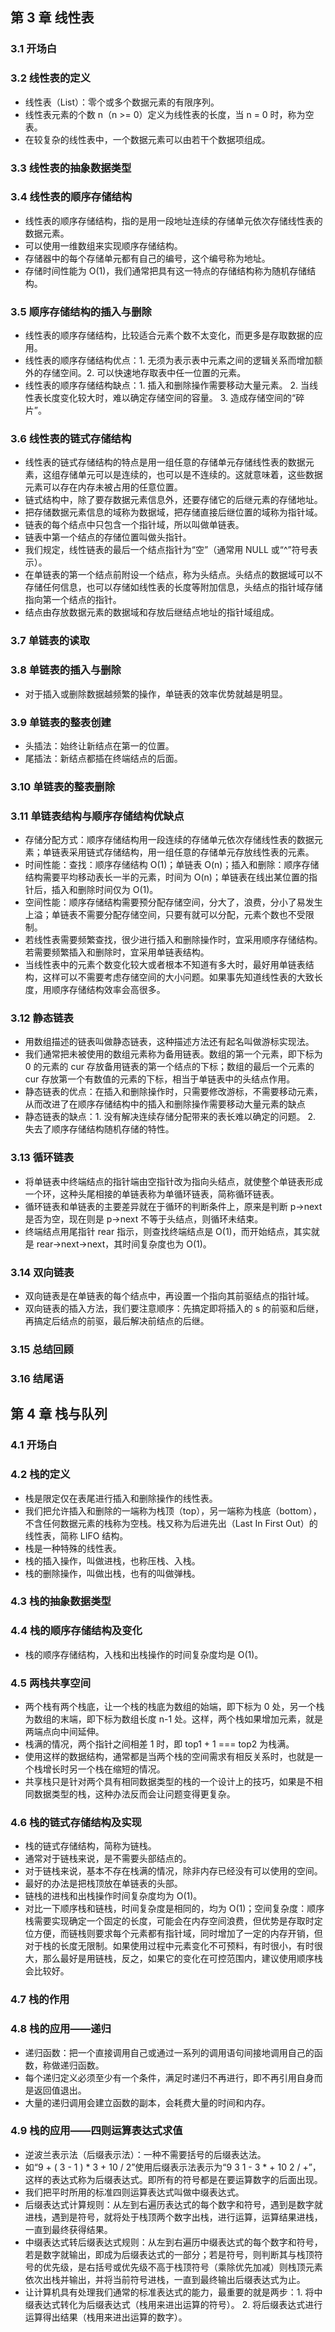 ## 第 3 章 线性表

### 3.1 开场白

### 3.2 线性表的定义

- 线性表（List）：零个或多个数据元素的有限序列。
- 线性表元素的个数 n（n >= 0）定义为线性表的长度，当 n = 0 时，称为空表。
- 在较复杂的线性表中，一个数据元素可以由若干个数据项组成。

### 3.3 线性表的抽象数据类型

### 3.4 线性表的顺序存储结构

- 线性表的顺序存储结构，指的是用一段地址连续的存储单元依次存储线性表的数据元素。
- 可以使用一维数组来实现顺序存储结构。
- 存储器中的每个存储单元都有自己的编号，这个编号称为地址。
- 存储时间性能为 O(1)，我们通常把具有这一特点的存储结构称为随机存储结构。

### 3.5 顺序存储结构的插入与删除

- 线性表的顺序存储结构，比较适合元素个数不太变化，而更多是存取数据的应用。
- 线性表的顺序存储结构优点：1. 无须为表示表中元素之间的逻辑关系而增加额外的存储空间。2. 可以快速地存取表中任一位置的元素。
- 线性表的顺序存储结构缺点：1. 插入和删除操作需要移动大量元素。 2. 当线性表长度变化较大时，难以确定存储空间的容量。 3. 造成存储空间的“碎片”。

### 3.6 线性表的链式存储结构

- 线性表的链式存储结构的特点是用一组任意的存储单元存储线性表的数据元素，这组存储单元可以是连续的，也可以是不连续的。这就意味着，这些数据元素可以存在内存未被占用的任意位置。
- 链式结构中，除了要存数据元素信息外，还要存储它的后继元素的存储地址。
- 把存储数据元素信息的域称为数据域，把存储直接后继位置的域称为指针域。
- 链表的每个结点中只包含一个指针域，所以叫做单链表。
- 链表中第一个结点的存储位置叫做头指针。
- 我们规定，线性链表的最后一个结点指针为“空”（通常用 NULL 或“^”符号表示）。
- 在单链表的第一个结点前附设一个结点，称为头结点。头结点的数据域可以不存储任何信息，也可以存储如线性表的长度等附加信息，头结点的指针域存储指向第一个结点的指针。
- 结点由存放数据元素的数据域和存放后继结点地址的指针域组成。

### 3.7 单链表的读取

### 3.8 单链表的插入与删除

- 对于插入或删除数据越频繁的操作，单链表的效率优势就越是明显。

### 3.9 单链表的整表创建

- 头插法：始终让新结点在第一的位置。
- 尾插法：新结点都插在终端结点的后面。

### 3.10 单链表的整表删除

### 3.11 单链表结构与顺序存储结构优缺点

- 存储分配方式：顺序存储结构用一段连续的存储单元依次存储线性表的数据元素；单链表采用链式存储结构，用一组任意的存储单元存放线性表的元素。
- 时间性能：查找：顺序存储结构 O(1)；单链表 O(n)；插入和删除：顺序存储结构需要平均移动表长一半的元素，时间为 O(n)；单链表在线出某位置的指针后，插入和删除时间仅为 O(1)。
- 空间性能：顺序存储结构需要预分配存储空间，分大了，浪费，分小了易发生上溢；单链表不需要分配存储空间，只要有就可以分配，元素个数也不受限制。
- 若线性表需要频繁查找，很少进行插入和删除操作时，宜采用顺序存储结构。若需要频繁插入和删除时，宜采用单链表结构。
- 当线性表中的元素个数变化较大或者根本不知道有多大时，最好用单链表结构，这样可以不需要考虑存储空间的大小问题。如果事先知道线性表的大致长度，用顺序存储结构效率会高很多。

### 3.12 静态链表

- 用数组描述的链表叫做静态链表，这种描述方法还有起名叫做游标实现法。
- 我们通常把未被使用的数组元素称为备用链表。数组的第一个元素，即下标为 0 的元素的 cur 存放备用链表的第一个结点的下标；数组的最后一个元素的 cur 存放第一个有数值的元素的下标，相当于单链表中的头结点作用。
- 静态链表的优点：在插入和删除操作时，只需要修改游标，不需要移动元素，从而改进了在顺序存储结构中的插入和删除操作需要移动大量元素的缺点
- 静态链表的缺点：1. 没有解决连续存储分配带来的表长难以确定的问题。 2. 失去了顺序存储结构随机存储的特性。

### 3.13 循环链表

- 将单链表中终端结点的指针端由空指针改为指向头结点，就使整个单链表形成一个环，这种头尾相接的单链表称为单循环链表，简称循环链表。
- 循环链表和单链表的主要差异就在于循环的判断条件上，原来是判断 p->next 是否为空，现在则是 p->next 不等于头结点，则循环未结束。
- 终端结点用尾指针 rear 指示，则查找终端结点是 O(1)，而开始结点，其实就是 rear->next->next，其时间复杂度也为 O(1)。

### 3.14 双向链表

- 双向链表是在单链表的每个结点中，再设置一个指向其前驱结点的指针域。
- 双向链表的插入方法，我们要注意顺序：先搞定即将插入的 s 的前驱和后继，再搞定后结点的前驱，最后解决前结点的后继。

### 3.15 总结回顾

### 3.16 结尾语

## 第 4 章 栈与队列

### 4.1 开场白

### 4.2 栈的定义

- 栈是限定仅在表尾进行插入和删除操作的线性表。
- 我们把允许插入和删除的一端称为栈顶（top），另一端称为栈底（bottom），不含任何数据元素的栈称为空栈。栈又称为后进先出（Last In First Out）的线性表，简称 LIFO 结构。
- 栈是一种特殊的线性表。
- 栈的插入操作，叫做进栈，也称压栈、入栈。
- 栈的删除操作，叫做出栈，也有的叫做弹栈。

### 4.3 栈的抽象数据类型

### 4.4 栈的顺序存储结构及变化

- 栈的顺序存储结构，入栈和出栈操作的时间复杂度均是 O(1)。

### 4.5 两栈共享空间

- 两个栈有两个栈底，让一个栈的栈底为数组的始端，即下标为 0 处，另一个栈为数组的末端，即下标为数组长度 n-1 处。这样，两个栈如果增加元素，就是两端点向中间延伸。
- 栈满的情况，两个指针之间相差 1 时，即 top1 + 1 === top2 为栈满。
- 使用这样的数据结构，通常都是当两个栈的空间需求有相反关系时，也就是一个栈增长时另一个栈在缩短的情况。
- 共享栈只是针对两个具有相同数据类型的栈的一个设计上的技巧，如果是不相同数据类型的栈，这种办法反而会让问题变得更复杂。

### 4.6 栈的链式存储结构及实现

- 栈的链式存储结构，简称为链栈。
- 通常对于链栈来说，是不需要头部结点的。
- 对于链栈来说，基本不存在栈满的情况，除非内存已经没有可以使用的空间。
- 最好的办法是把栈顶放在单链表的头部。
- 链栈的进栈和出栈操作时间复杂度均为 O(1)。
- 对比一下顺序栈和链栈，时间复杂度是相同的，均为 O(1)；空间复杂度：顺序栈需要实现确定一个固定的长度，可能会在内存空间浪费，但优势是存取时定位方便，而链栈则要求每个元素都有指针域，同时增加了一定的内存开销，但对于栈的长度无限制。如果使用过程中元素变化不可预料，有时很小，有时很大，那么最好是用链栈，反之，如果它的变化在可控范围内，建议使用顺序栈会比较好。

### 4.7 栈的作用

### 4.8 栈的应用——递归

- 递归函数：把一个直接调用自己或通过一系列的调用语句间接地调用自己的函数，称做递归函数。
- 每个递归定义必须至少有一个条件，满足时递归不再进行，即不再引用自身而是返回值退出。
- 大量的递归调用会建立函数的副本，会耗费大量的时间和内存。

### 4.9 栈的应用——四则运算表达式求值

- 逆波兰表示法（后缀表示法）：一种不需要括号的后缀表达法。
- 如“9 + ( 3 - 1 ) \* 3 + 10 / 2”使用后缀表示法表示为“9 3 1 - 3 \* + 10 2 / +”，这样的表达式称为后缀表达式。即所有的符号都是在要运算数字的后面出现。
- 我们把平时所用的标准四则运算表达式叫做中缀表达式。
- 后缀表达式计算规则：从左到右遍历表达式的每个数字和符号，遇到是数字就进栈，遇到是符号，就将处于栈顶两个数字出栈，进行运算，运算结果进栈，一直到最终获得结果。
- 中缀表达式转后缀表达式规则：从左到右遍历中缀表达式的每个数字和符号，若是数字就输出，即成为后缀表达式的一部分；若是符号，则判断其与栈顶符号的优先级，是右括号或优先级不高于栈顶符号（乘除优先加减）则栈顶元素依次出栈并输出，并将当前符号进栈，一直到最终输出后缀表达式为止。
- 让计算机具有处理我们通常的标准表达式的能力，最重要的就是两步：1. 将中缀表达式转化为后缀表达式（栈用来进出运算的符号）。 2. 将后缀表达式进行运算得出结果（栈用来进出运算的数字）。
